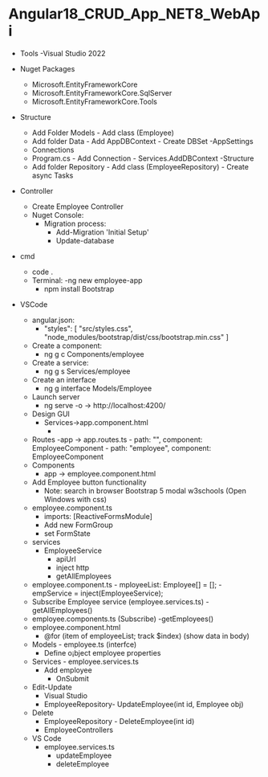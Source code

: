 # Angular18_CRUD_App_NET8_WebApi

- Tools
	-Visual Studio 2022

- Nuget Packages
	- Microsoft.EntityFrameworkCore
	- Microsoft.EntityFrameworkCore.SqlServer
	- Microsoft.EntityFrameworkCore.Tools
- Structure
	- Add Folder Models - Add class (Employee)
	- Add folder Data - Add AppDBContext - Create DBSet
-AppSettings
	- Connections
	- Program.cs - Add Connection - Services.AddDBContext
-Structure
	- Add folder Repository - Add class (EmployeeRepository) - Create async Tasks
- Controller
	- Create Employee Controller
	- Nuget Console:
		- Migration process:
			- Add-Migration 'Initial Setup'
			- Update-database
- cmd
	- code .
	- Terminal:
		-ng new employee-app
		- npm install Bootstrap
- VSCode
	- angular.json:
		- "styles": [
              		"src/styles.css",
              		"node_modules/bootstrap/dist/css/bootstrap.min.css"
           		]
	- Create a component:
		- ng g c Components/employee
	- Create a service:
		- ng g s Services/employee
	- Create an interface
		- ng g interface Models/Employee
	- Launch server
		- ng serve -o -> http://localhost:4200/
	- Design GUI
		- Services->app.component.html
			- <router-outlet>
	- Routes
		-app -> app.routes.ts
			- path: "", component: EmployeeComponent
			- path: "employee", component: EmployeeComponent
	- Components
		- app -> employee.component.html
	- Add Employee button functionality
		- Note: search in browser Bootstrap 5 modal w3schools (Open Windows with css)
	- employee.component.ts
		- imports: [ReactiveFormsModule]
  		- Add new FormGroup
		- set FormState
	- services
		- EmployeeService
			- apiUrl
			- inject http
			- getAllEmployees
	- employee.component.ts
			- mployeeList: Employee[] = [];
  			- empService = inject(EmployeeService);
	- Subscribe Employee service (employee.services.ts)
			- getAllEmployees()
	- employee.components.ts (Subscribe)
			-getEmployees()
	- employee.component.html
		- @for (item of employeeList; track $index) (show data in body)
	- Models - employee.ts (interfce)
		- Define o¡bject employee properties
	- Services - employee.services.ts
		- Add employee
			- OnSubmit
	- Edit-Update
		- Visual Studio
		- EmployeeRepository- UpdateEmployee(int id, Employee obj)
	- Delete
		- EmployeeRepository - DeleteEmployee(int id)
		- EmployeeControllers
	- VS Code
		- employee.services.ts
			- updateEmployee
			- deleteEmployee
			
		
	
